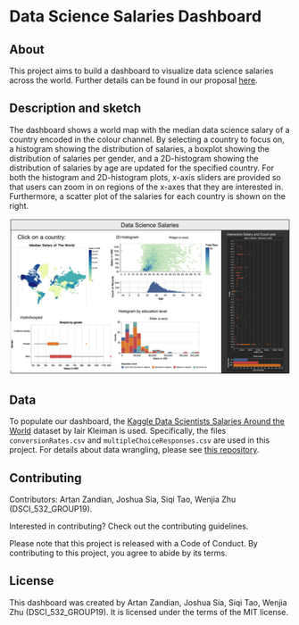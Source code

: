 # Data Science Salaries Dashboard

## About

This project aims to build a dashboard to visualize data science salaries across the world. Further details can be found in our proposal [here](https://github.com/UBC-MDS/datasci_salaries-R/blob/main/doc/proposal.md).

## Description and sketch

The dashboard shows a world map with the median data science salary of a country encoded in the colour channel. By selecting a country to focus on, a histogram showing the distribution of salaries, a boxplot showing the distribution of salaries per gender, and a 2D-histogram showing the distribution of salaries by age are updated for the specified country. For both the histogram and 2D-histogram plots, x-axis sliders are provided so that users can zoom in on regions of the x-axes that they are interested in. Furthermore, a scatter plot of the salaries for each country is shown on the right.

![app-sketch](https://github.com/UBC-MDS/datasci_salaries-R/blob/main/media/app-sketch.png)

## Data

To populate our dashboard, the [Kaggle Data Scientists Salaries Around the World](https://www.kaggle.com/ikleiman/data-scientists-salaries-around-the-world) dataset by Iair Kleiman is used. Specifically, the files `conversionRates.csv` and `multipleChoiceResponses.csv` are used in this project. For details about data wrangling, please see [this repository](https://github.com/UBC-MDS/datasci_salaries_py).

## Contributing

Contributors: Artan Zandian, Joshua Sia, Siqi Tao, Wenjia Zhu (DSCI_532_GROUP19).

Interested in contributing? Check out the contributing guidelines.

Please note that this project is released with a Code of Conduct. By contributing to this project, you agree to abide by its terms.

## License

This dashboard was created by Artan Zandian, Joshua Sia, Siqi Tao, Wenjia Zhu (DSCI_532_GROUP19). It is licensed under the terms of the MIT license.
